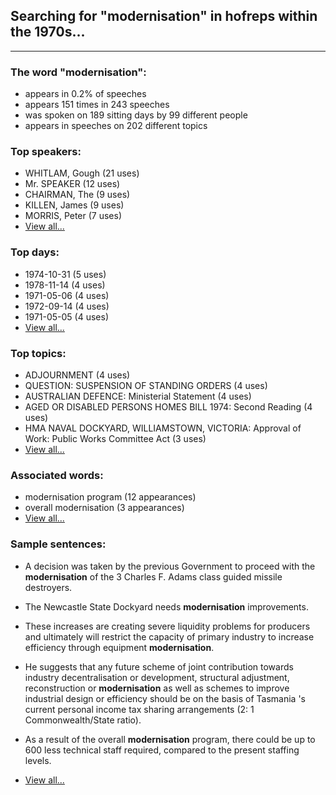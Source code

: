 
## Searching for "modernisation" in hofreps within the 1970s...

----

### The word "modernisation":

* appears in 0.2% of speeches
* appears 151 times in 243 speeches
* was spoken on 189 sitting days by 99 different people
* appears in speeches on 202 different topics

### Top speakers:

* WHITLAM, Gough (21 uses)
* Mr. SPEAKER (12 uses)
* CHAIRMAN, The (9 uses)
* KILLEN, James (9 uses)
* MORRIS, Peter (7 uses)
* [View all...](speakers.md)


### Top days:

* 1974-10-31 (5 uses)
* 1978-11-14 (4 uses)
* 1971-05-06 (4 uses)
* 1972-09-14 (4 uses)
* 1971-05-05 (4 uses)
* [View all...](days.md)


### Top topics:

* ADJOURNMENT (4 uses)
* QUESTION: SUSPENSION OF STANDING ORDERS (4 uses)
* AUSTRALIAN DEFENCE: Ministerial Statement (4 uses)
* AGED OR DISABLED PERSONS HOMES BILL 1974: Second Reading (4 uses)
* HMA NAVAL DOCKYARD, WILLIAMSTOWN, VICTORIA: Approval of Work: Public Works Committee Act (3 uses)
* [View all...](topics.md)


### Associated words:

* modernisation program (12 appearances)
* overall modernisation (3 appearances)
* [View all...](collocations.md)


### Sample sentences:

* A decision was taken by the previous Government to proceed with the **modernisation** of the 3 Charles F. Adams class guided missile destroyers.

* The Newcastle State Dockyard needs **modernisation** improvements.

* These increases are creating severe liquidity problems for producers and ultimately will restrict the capacity of primary industry to increase efficiency through equipment **modernisation**.

* He suggests that any future scheme of joint contribution towards industry decentralisation or development, structural adjustment, reconstruction or **modernisation** as well as schemes to improve industrial design or efficiency should be on the basis of Tasmania 's current personal income tax sharing arrangements (2: 1 Commonwealth/State ratio).

* As a result of the overall **modernisation** program, there could be up to 600 less technical staff required, compared to the present staffing levels.

* [View all...](contexts.md)
